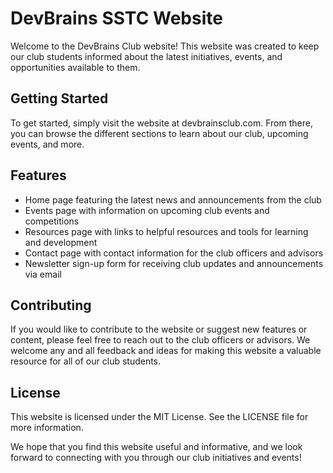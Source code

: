 # DevBrains SSTC Website
Welcome to the DevBrains Club website! This website was created to keep our club students informed about the latest initiatives, events, and opportunities available to them.

## Getting Started
To get started, simply visit the website at devbrainsclub.com. From there, you can browse the different sections to learn about our club, upcoming events, and more.

## Features

- Home page featuring the latest news and announcements from the club
- Events page with information on upcoming club events and competitions
- Resources page with links to helpful resources and tools for learning and development
- Contact page with contact information for the club officers and advisors
- Newsletter sign-up form for receiving club updates and announcements via email

## Contributing
If you would like to contribute to the website or suggest new features or content, please feel free to reach out to the club officers or advisors. We welcome any and all feedback and ideas for making this website a valuable resource for all of our club students.

## License
This website is licensed under the MIT License. See the LICENSE file for more information.

We hope that you find this website useful and informative, and we look forward to connecting with you through our club initiatives and events!
